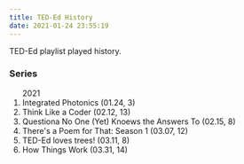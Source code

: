 ```yaml
---
title: TED-Ed History
date: 2021-01-24 23:55:19
---
```


TED-Ed playlist played history.

<h3>Series</h3>
<ol>
    <sd-time>2021</sd-time>
    <li>Integrated Photonics <sd>(01.24, 3)</sd></li>
    <li>Think Like a Coder <sd>(02.12, 13)</sd></li>
    <li>Questiona No One (Yet) Knoews the Answers To <sd>(02.15, 8)</sd></li>
    <li>There's a Poem for That: Season 1 <sd>(03.07, 12)</sd></li>
    <li>TED-Ed loves trees! <sd>(03.11, 8)</sd></li>
    <li>How Things Work <sd>(03.31, 14)</sd></li>
</ol>

